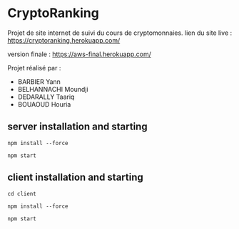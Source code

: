 # CryptoRanking
Projet de site internet de suivi du cours de cryptomonnaies.
lien du site live : https://cryptoranking.herokuapp.com/ 

version finale : https://aws-final.herokuapp.com/

Projet réalisé par :
- BARBIER Yann
- BELHANNACHI Moundji
- DEDARALLY Taariq
- BOUAOUD Houria

## server installation and starting

```npm install --force```

```npm start```

## client installation and starting

```cd client```

```npm install --force```

```npm start```
